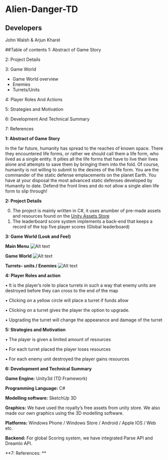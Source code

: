 # Alien-Danger-TD

## Developers

John Walsh & Arjun Kharel

##Table of contents
1: Abstract of Game Story

2: Project Details

3: Game World
  - Game World overview 
  - Enemies 
  - Turrets/Units
  
4: Player Roles And Actions

5: Strategies and Motivation

6: Development And Technical Summary

7: References

**1: Abstract of Game Story**

In the far future, humanity has spread to the reaches of known space. There they encountered life forms, or rather we should call them a life form, who lived as a single entity. It pities all the life forms that have to live their lives alone and attempts to save them by bringing them into the fold. Of course, humanity is not willing to submit to the desires of the life form.
You are the commander of the static defense emplacements on the planet Earth. You have at your disposal the most advanced static defenses developed by Humanity to date. Defend the front lines and do not allow a single alien life form to slip through!

**2: Project Details**

0. The project is mainly written in C#, it uses anumber of pre-made assets and resources found on the [Unity Assets Store](https://www.assetstore.unity3d.com/en/)
0. The leaderboard score system implements a back-end that keeps a record of the top five player scores (Global leaderboard)


**3: Game World (Look and Feel)**

**Main Menu**
![Alt text](https://github.com/Pringlez/Alien-Danger-TD/blob/master/Github%20Images/mainmenu.png "Optional title")

**Game World**
![Alt text](https://github.com/Pringlez/Alien-Danger-TD/blob/master/Github%20Images/gameStart.png "Optional title")

**Turrets- units / Enemies** 
![Alt text](https://github.com/Pringlez/Alien-Danger-TD/blob/master/Github%20Images/enemies.png "Optional title")

**4: Player Roles and action** 

•	It is the player’s role to place turrets in such a way that enemy units are destroyed before they can cross to the end of the map

•	Clicking on a yellow circle  will place a turret if funds allow

•	Clicking on a turret gives the player the option to upgrade.

•	Upgrading the turret will change the appearance and damage of the turret

**5: Strategies and Motivation**

•	The player is given a limited amount of resources

•	For each turret placed the player loses resources

•	For each enemy unit destroyed the player gains resources

**6: Development and Technical Summary**

**Game Engine:** Unity3d (TD Framework)

**Programming Language:** C#

**Modelling software:** SketchUp 3D

**Graphics:** We have used the royalty’s free assets from unity store.  We also made our own graphics using the 3D modelling software. 

**Platforms:** Windows Phone / Windows Store / Android / Apple IOS / Web etc.

**Backend:** For global Scoring system, we have integrated Parse API and Dreamlo API. 

**7: References: **





